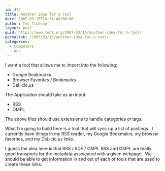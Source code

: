 ```yaml
---
id: 474
title: Another Idea for a Tool
date: 2007-03-15T18:34:40+00:00
author: Ted Tschopp
layout: post
guid: https://www.tedt.org/2007/03/15/another-idea-for-a-tool/
permalink: /2007/03/15/another-idea-for-a-tool/
categories:
  - Computers
  - Web
---
```

I want a tool that allows me to import into the following:

  * Google Bookmarks
  * Browser Favorites / Bookmarks
  * Del.icio.us

The Applicaiton should take as an input:

  * RSS
  * OMPL

The above files should use extensions to handle categories or tags.

What I’m going to build here is a tool that will sync up a list of postings.&#160; I currently have things in my RSS reader, my Google Bookmakrs, my browser favorites, and my Del.icio.us links.

I guess the idea here is that RSS / RDF / OMPL RSS and OMPL are really good transports for the metadata assoicated with a given webpage.&#160; We should be able to get information in and out of each of tools that are used to create these links.

&#160;

&#160;